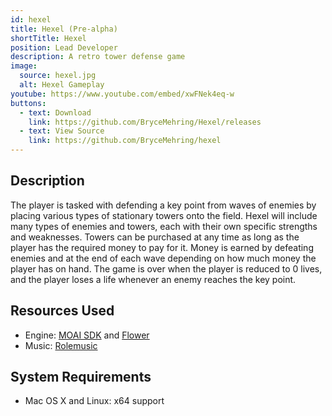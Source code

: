 ```yaml
---
id: hexel
title: Hexel (Pre-alpha)
shortTitle: Hexel
position: Lead Developer
description: A retro tower defense game
image:
  source: hexel.jpg
  alt: Hexel Gameplay
youtube: https://www.youtube.com/embed/xwFNek4eq-w
buttons:
  - text: Download
    link: https://github.com/BryceMehring/Hexel/releases
  - text: View Source
    link: https://github.com/BryceMehring/hexel
---
```


## Description

The player is tasked with defending a key point from waves of enemies by placing various types of stationary towers onto the field. Hexel will include many types of enemies and towers, each with their own specific strengths and weaknesses. Towers can be purchased at any time as long as the player has the required money to pay for it. Money is earned by defeating enemies and at the end of each wave depending on how much money the player has on hand. The game is over when the player is reduced to 0 lives, and the player loses a life whenever an enemy reaches the key point.

## Resources Used

- Engine: [MOAI SDK](https://github.com/moai/moai-dev) and [Flower](https://github.com/makotok/Hanappe)
- Music: [Rolemusic](http://freemusicarchive.org/music/Rolemusic/)

## System Requirements

- Mac OS X and Linux: x64 support
